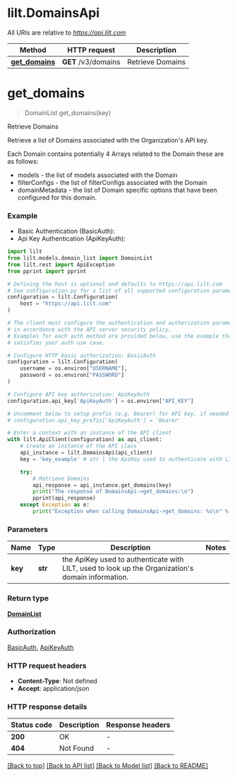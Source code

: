 # lilt.DomainsApi

All URIs are relative to *https://api.lilt.com*

Method | HTTP request | Description
------------- | ------------- | -------------
[**get_domains**](DomainsApi.md#get_domains) | **GET** /v3/domains | Retrieve Domains


# **get_domains**
> DomainList get_domains(key)

Retrieve Domains

Retrieve a list of Domains associated with the Organization's API key.

Each Domain contains potentially 4 Arrays related to the Domain these are as follows:
- models - the list of models associated with the Domain
- filterConfigs - the list of filterConfigs associated with the Domain
- domainMetadata - the list of Domain specific options that have been configured for this domain.


### Example

* Basic Authentication (BasicAuth):
* Api Key Authentication (ApiKeyAuth):

```python
import lilt
from lilt.models.domain_list import DomainList
from lilt.rest import ApiException
from pprint import pprint

# Defining the host is optional and defaults to https://api.lilt.com
# See configuration.py for a list of all supported configuration parameters.
configuration = lilt.Configuration(
    host = "https://api.lilt.com"
)

# The client must configure the authentication and authorization parameters
# in accordance with the API server security policy.
# Examples for each auth method are provided below, use the example that
# satisfies your auth use case.

# Configure HTTP basic authorization: BasicAuth
configuration = lilt.Configuration(
    username = os.environ["USERNAME"],
    password = os.environ["PASSWORD"]
)

# Configure API key authorization: ApiKeyAuth
configuration.api_key['ApiKeyAuth'] = os.environ["API_KEY"]

# Uncomment below to setup prefix (e.g. Bearer) for API key, if needed
# configuration.api_key_prefix['ApiKeyAuth'] = 'Bearer'

# Enter a context with an instance of the API client
with lilt.ApiClient(configuration) as api_client:
    # Create an instance of the API class
    api_instance = lilt.DomainsApi(api_client)
    key = 'key_example' # str | the ApiKey used to authenticate with LILT, used to look up the Organization's domain information.

    try:
        # Retrieve Domains
        api_response = api_instance.get_domains(key)
        print("The response of DomainsApi->get_domains:\n")
        pprint(api_response)
    except Exception as e:
        print("Exception when calling DomainsApi->get_domains: %s\n" % e)
```



### Parameters


Name | Type | Description  | Notes
------------- | ------------- | ------------- | -------------
 **key** | **str**| the ApiKey used to authenticate with LILT, used to look up the Organization&#39;s domain information. | 

### Return type

[**DomainList**](DomainList.md)

### Authorization

[BasicAuth](../README.md#BasicAuth), [ApiKeyAuth](../README.md#ApiKeyAuth)

### HTTP request headers

 - **Content-Type**: Not defined
 - **Accept**: application/json

### HTTP response details

| Status code | Description | Response headers |
|-------------|-------------|------------------|
**200** | OK |  -  |
**404** | Not Found |  -  |

[[Back to top]](#) [[Back to API list]](../README.md#documentation-for-api-endpoints) [[Back to Model list]](../README.md#documentation-for-models) [[Back to README]](../README.md)

